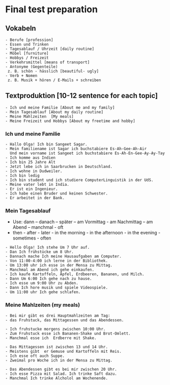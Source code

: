 # Final test preparation

## Vokabeln
```
- Berufe [profession]
- Essen und Trinken
- Tagesablauf / Uhrzeit [daily routine]
- Möbel [furniture]
- Hobbys / Freizeit
- Verkehrsmittel [means of transport]
- Antonyme (Gegenteile)
 z. B. schön - hässlich [beautiful- ugly]
- Verb + Nomen
 z. B. Musik + hören / E-Mails + schreiben
```

## Textproduktion [10-12 sentence for each topic]
```
- Ich und meine Familie [About me and my family]
- Mein Tagesablauf [About my daily routine]
- Meine Mahlzeiten  [My meals]
- Meine Freizeit und Hobbys [About my freetime and hobby]
```

### Ich und meine Familie
```
- Hallo Olga! Ich bin Sangeet Sagar.
- Mein familiename ist Sagar ich buchstabiere Es-Ah-Gee-Ah-Air
  Und mein vorname ist Sangeet ich buchstabiere Es-Ah-En-Gee-Ay-Ay-Tay
- Ich komme aus Indien
- Ich bin 25 Jahre Alt
- Jetzt lebe ich in Saarbrucken in Deutschland.
- Ich wohne in Dudweiler.
- Ich bin ledig
- Ich bin student und ich studiere ComputerLinguistik in der UdS.
- Meine vater lebt in India.
- Er ist ein Ingenieur.
- Ich habe einen Bruder und keinen Schwester.
- Er arbeitet in der Bank.
```

### Mein Tagesablauf
- Use: dann – danach – später – am Vormittag - am Nachmittag – am Abend – manchmal - oft
- then - after - later - in the morning - in the afternoon - in the evening - sometimes - often
```
- Hello Olga! Ich stehe Um 7 Uhr auf.
- Dan Ich frühstücke um 8 Uhr.
- Dannach mache Ich meine Hausaufgaben am Computer.
- Von 11:00-4:00 ich lerne in der Bibliothek.
- Um 13:00 uhr ich esse in der Mensa zu Mittag.
- Manchmal am Abend ich gehe einkaufen.
- Ich kaufe Kartoffeln, Äpfel, Erdbeeren, Bananen, und Milch.
- Dann Um 6:00 Ich gehe nach zu hause.
- Ich esse um 9:00 Uhr zu Abden.
- Dann Ich hore musik und spiele Videospiele. 
- Um 11:00 uhr Ich gehe schlafen.
```



### Meine Mahlzeiten (my meals)
```
- Bei mir gibt es drei Hauptmahlzeiten am Tag: 
- das Fruhstuck, das Mittagessen und das Abendessen.

- Ich fruhstucke morgens zwischen 10:00 Uhr. 
- Zum Fruhstuck esse ich Bananen-Shake und Brot-Omlett. 
- Manchmal esse ich  Erdberre mit Shake.

- Das Mittagessen ist zwischen 13 und 14 Uhr. 
- Meistens gibt  er Gemuse und Kartoffeln mit Reis. 
- Ich esse oft auch Suppe. 
- Zweimal pro Woche ich in der Mensa zu Mittag.

- Das Abendessen gibt es bei mir zwischen 20 Uhr. 
- Ich esse Pizza mit Salad. Ich trinke Saft dazu.
- Manchmal Ich trinke Alcholol am Wochenende.
```